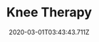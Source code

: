 ---
templateKey: blog-post
featuredpost: false
date: 2020-03-01T03:43:43.711Z
featuredimage: /img/quest_bg2.png
imgBg: quest_bg2
title: Knee Therapy
description: George needs a hot pepper to soothe his aching knee
reward: 200 & 1 Friendship heart
tags:
  - Mail Summer 25 Bring George a hot pepper
---